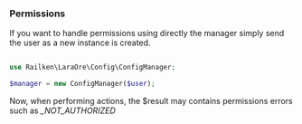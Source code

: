 ### Permissions

If you want to handle permissions using directly the manager simply send the user as a new instance is created.

```php

use Railken\LaraOre\Config\ConfigManager;

$manager = new ConfigManager($user);

```

Now, when performing actions, the $result may contains permissions errors such as *_NOT_AUTHORIZED*
